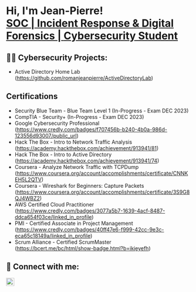 <h1>Hi, I'm Jean-Pierre! <br/><a href="https://github.com/romanjeanpierre">SOC | Incident Response & Digital Forensics | </a> <a href="https://www.linkedin.com/in/romanjeanpierre/">Cybersecurity Student</a>

  <h2>👨‍💻 Cybersecurity Projects:</h2>

- Active Directory Home Lab (https://github.com/romanjeanpierre/ActiveDirectoryLab)

<h2>Certifications</h2>

- Security Blue Team - Blue Team Level 1 (In-Progress - Exam DEC 2023)
- CompTIA - Security+ (In-Progress - Exam DEC 2023)
- Google Cybersecurity Professional (https://www.credly.com/badges/f707456b-b240-4b0a-986d-123556d93007/public_url)
- Hack The Box - Intro to Network Traffic Analysis (https://academy.hackthebox.com/achievement/913941/81)
- Hack The Box - Intro to Active Directory (https://academy.hackthebox.com/achievement/913941/74)
- Coursera - Analyze Network Traffic with TCPDump (https://www.coursera.org/account/accomplishments/certificate/CNNKEH5L2QTV)
- Coursera - Wireshark for Beginners: Capture Packets (https://www.coursera.org/account/accomplishments/certificate/3S9G8QJ4WBZ2)
- AWS Certified Cloud Practitioner (https://www.credly.com/badges/3077a5b7-1639-4acf-8487-ddca654f03ce/linked_in_profile)
- PMI - Certified Associate in Project Management (https://www.credly.com/badges/40ff47e6-f999-42cc-9e3c-eca65c18149a/linked_in_profile)
- Scrum Alliance - Certified ScrumMaster (https://bcert.me/bc/html/show-badge.html?b=ikjeyefh)


<h2> 🤳 Connect with me:</h2>

[<img align="left" alt="romanjeanpierre | LinkedIn" width="22px" src="https://cdn.jsdelivr.net/npm/simple-icons@v3/icons/linkedin.svg" />][linkedin]

[linkedin]: https://linkedin.com/in/romanjeanpierre

<!--


Here are some ideas to get you started:

- 🔭 I’m currently working on ...
- 🌱 I’m currently learning ...
- 👯 I’m looking to collaborate on ...
- 🤔 I’m looking for help with ...
- 💬 Ask me about ...
- 📫 How to reach me: ...
- 😄 Pronouns: ...
- ⚡ Fun fact: ...
-->

